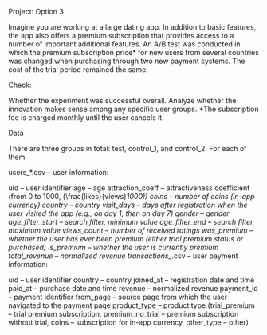 Project: Option 3

Imagine you are working at a large dating app. In addition to basic features, the app also offers a premium subscription that provides access to a number of important additional features. An A/B test was conducted in which the premium subscription price* for new users from several countries was changed when purchasing through two new payment systems. The cost of the trial period remained the same.

Check:

Whether the experiment was successful overall.
Analyze whether the innovation makes sense among any specific user groups.
*The subscription fee is charged monthly until the user cancels it.

Data

There are three groups in total: test, control_1, and control_2. For each of them:

users_*.csv – user information:

uid – user identifier
age – age
attraction_coeff – attractiveness coefficient (from 0 to 1000, (\frac{likes}{views}*1000))
coins – number of coins (in-app currency)
country – country
visit_days – days after registration when the user visited the app (e.g., on day 1, then on day 7)
gender – gender
age_filter_start – search filter, minimum value
age_filter_end – search filter, maximum value
views_count – number of received ratings
was_premium – whether the user has ever been premium (either trial premium status or purchased)
is_premium – whether the user is currently premium
total_revenue – normalized revenue
transactions_*.csv – user payment information:

uid – user identifier
country – country
joined_at – registration date and time
paid_at – purchase date and time
revenue – normalized revenue
payment_id – payment identifier
from_page – source page from which the user navigated to the payment page
product_type – product type (trial_premium – trial premium subscription, premium_no_trial – premium subscription without trial, coins – subscription for in-app currency, other_type – other)
